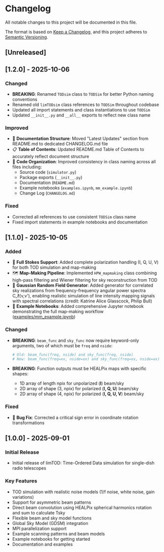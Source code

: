 # Changelog

All notable changes to this project will be documented in this file.

The format is based on [Keep a Changelog](https://keepachangelog.com/en/1.0.0/),
and this project adheres to [Semantic Versioning](https://semver.org/spec/v2.0.0.html).

## [Unreleased]

## [1.2.0] - 2025-10-06

### Changed

- **BREAKING**: Renamed `TODsim` class to `TODSim` for better Python naming conventions
- Renamed old `limTODsim` class references to `TODSim` throughout codebase
- Updated all import statements and class instantiations to use `TODSim`
- Updated `__init__.py` and `__all__` exports to reflect new class name

### Improved

- 📝 **Documentation Structure**: Moved "Latest Updates" section from README.md to dedicated CHANGELOG.md file
- 📋 **Table of Contents**: Updated README.md Table of Contents to accurately reflect document structure
- 🔧 **Code Organization**: Improved consistency in class naming across all files including:
  - Source code (`simulator.py`)
  - Package exports (`__init__.py`)
  - Documentation (`README.md`)
  - Example notebooks (`examples.ipynb`, `mm_example.ipynb`)
  - Change Log (`CHANGELOG.md`)

### Fixed

- Corrected all references to use consistent `TODSim` class name
- Fixed import statements in example notebooks and documentation

## [1.1.0] - 2025-10-05

### Added

- 🎯 **Full Stokes Support**: Added complete polarization handling (I, Q, U, V) for both TOD simulation and map-making
- 🗺️ **Map-Making Pipeline**: Implemented `HPW_mapmaking` class combining high-pass filtering and Wiener filtering for sky reconstruction from TOD
- 🎲 **Gaussian Random Field Generator**: Added generator for correlated sky realizations from frequency-frequency angular power spectra C_ℓ(ν,ν'), enabling realistic simulation of line intensity mapping signals with spectral correlations (credit: Katrine Alice Glasscock, Philip Bull)
- 📓 **Example Notebooks**: Added comprehensive Jupyter notebook demonstrating the full map-making workflow ([examples/mm_example.ipynb](examples/mm_example.ipynb))

### Changed

- **BREAKING**: `beam_func` and `sky_func` now require keyword-only arguments, two of which must be `freq` and `nside`:

  ```python
  # Old: beam_func(freq, nside) and sky_func(freq, nside)
  # New: beam_func(freq=xx, nside=xx) and sky_func(freq=xx, nside=xx)
  ```

- **BREAKING**: Function outputs must be HEALPix maps with specific shapes:
  - 1D array of length npix for unpolarized (**I**) beam/sky
  - 2D array of shape (3, npix) for polarized (**I, Q, U**) beam/sky
  - 2D array of shape (4, npix) for polarized (**I, Q, U, V**) beam/sky

### Fixed

- 🐛 **Bug Fix**: Corrected a critical sign error in coordinate rotation transformations

## [1.0.0] - 2025-09-01

### Initial Release

- Initial release of limTOD: Time-Ordered Data simulation for single-dish radio telescopes

### Key Features

- TOD simulation with realistic noise models (1/f noise, white noise, gain variations)
- Support for asymmetric beam patterns
- Direct beam convolution using HEALPix spherical harmonics rotation and sum to calculate Tsky
- Flexible beam and sky model functions
- Global Sky Model (GDSM) integration
- MPI parallelization support
- Example scanning patterns and beam models
- Example notebooks for getting started
- Documentation and examples
